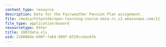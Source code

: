 ```yaml
---
content_type: resource
description: Data for the Fairweather Pension Plan assignment.
file: /media/https%3A/open-learning-course-data-rc.s3.amazonaws.com/11-432j-real-estate-capital-markets-spring-2007/2288064e690ffa64999f8f29ccdac6fe_2007data.xls
file_type: application/msword
resourcetype: Other
title: 2007data.xls
uid: 2288064e-690f-fa64-999f-8f29ccdac6fe
---
```

